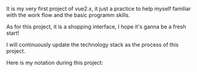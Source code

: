 It is my very first project of vue2.x, it just a practice to help myself familiar with the work flow and the basic programm skills.

As for this project, it is a shopping interface, I hope it's ganna be a fresh start!

I will continuously update the technology stack as the process of this project.

Here is my notation during this project:
